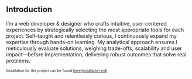 ## Introduction

I’m a web developer & designer who crafts intuitive, user-centered experiences by strategically selecting the most appropriate tools for each
project. Self-taught and relentlessly curious, I continuously expand my expertise through hands-on learning. My analytical approach ensures I
meticulously evaluate solutions, weighing trade-offs, scalability and user impact—before implementation, delivering robust outcomes that solve real
problems.

<sup><sup>Installation for the project can be found [here(installation.md)](installation.md)</sub></sub>

